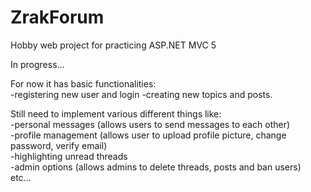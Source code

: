 # ZrakForum
Hobby web project for practicing ASP.NET MVC 5  

In progress...

For now it has basic functionalities:  
-registering new user and login
-creating new topics and posts.  

Still need to implement various different things like:  
-personal messages (allows users to send messages to each other)  
-profile management (allows user to upload profile picture, change password, verify email)  
-highlighting unread threads  
-admin options (allows admins to delete threads, posts and ban users)  
etc...

